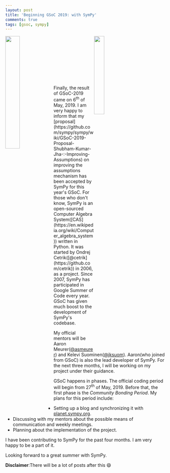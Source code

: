 ```yaml
---
layout: post
title: 'Beginning GSoC 2019: with SymPy'
comments: true
tags: [gsoc, sympy]
---
```

<a href="https://summerofcode.withgoogle.com/">
  <img src="/assets/images/gsoc.png" style="width:30%;height:30%;float:left;" />
</a>
<a href="https://www.sympy.org/en/index.html">
  <img src="/assets/images/sympy.png" style="width:25%;height:25%;float:right;margin-right:100px;" />
</a>
<br><br><br><br><br><br><br><br><br>
Finally, the result of GSoC-2019 came on 6<sup>th</sup> of May, 2019. I am very happy to inform that my [proposal](https://github.com/sympy/sympy/wiki/GSoC-2019-Proposal-Shubham-Kumar-Jha-:-Improving-Assumptions) on improving the assumptions mechanism has been accepted by SymPy for this year's GSoC. For those who don't know, SymPy is an open-sourced Computer Algebra System([CAS](https://en.wikipedia.org/wiki/Computer_algebra_system)) written in Python. It was started by Ondrej Cetrik([@cetrik](https://github.com/cetrik)) in 2006, as a project. Since 2007, SymPy has participated in Google Summer of Code every year. GSoC has given much boost to the development of SymPy's codebase.

My official mentors will be Aaron Meurer([@asmeurer](https://github.com/asmeurer)) and Kelevi Suominen([@jksuom](https://github.com/jksuom)). Aaron(who joined from GSoC) is also the lead developer of SymPy. For the next three months, I will be working on my project under their guidance.

GSoC happens in phases. The official coding period will begin from 27<sup>th</sup> of May, 2019. Before that, the first phase is the *Community Bonding Period*. My plans for this period include:
* Setting up a blog and synchronizing it with [planet.sympy.org](https://planet.sympy.org/).
* Discussing with my mentors about the possible means of communication and weekly meetings.
* Planning about the implementation of the project.

I have been contributing to SymPy for the past four months. I am very happy to be a part of it.

Looking forward to a great summer with SymPy.

**Disclaimer**:There will be a lot of posts after this 😄
